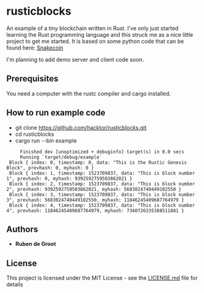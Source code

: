 # rusticblocks

An example of a tiny blockchain written in Rust. I've only just started learning the Rust programming language and this struck me as a nice little project to get me started. It is based on some python code that can be found here: [Snakecoin](https://github.com/schedutron/SnakeCoin)

I'm planning to add demo server and client code soon.

## Prerequisites

You need a computer with the rustc compiler and cargo installed.

## How to run example code

* git clone https://github.com/hacktor/rusticblocks.git
* cd rusticblocks
* cargo run --bin example

```
     Finished dev [unoptimized + debuginfo] target(s) in 0.0 secs
     Running `target/debug/example`
 Block { index: 0, timestamp: 0, data: "This is the Rustic Genesis Block", prevhash: 0, myhash: 0 }
 Block { index: 1, timestamp: 1523709837, data: "This is block number 1", prevhash: 0, myhash: 9392592759503862021 }
 Block { index: 2, timestamp: 1523709837, data: "This is block number 2", prevhash: 9392592759503862021, myhash: 5683024740449102550 }
 Block { index: 3, timestamp: 1523709837, data: "This is block number 3", prevhash: 5683024740449102550, myhash: 11846245409687764979 }
 Block { index: 4, timestamp: 1523709837, data: "This is block number 4", prevhash: 11846245409687764979, myhash: 7340726335388511881 }
```

## Authors

* **Ruben de Groot**

## License

This project is licensed under the MIT License - see the [LICENSE.md](LICENSE.md) file for details

